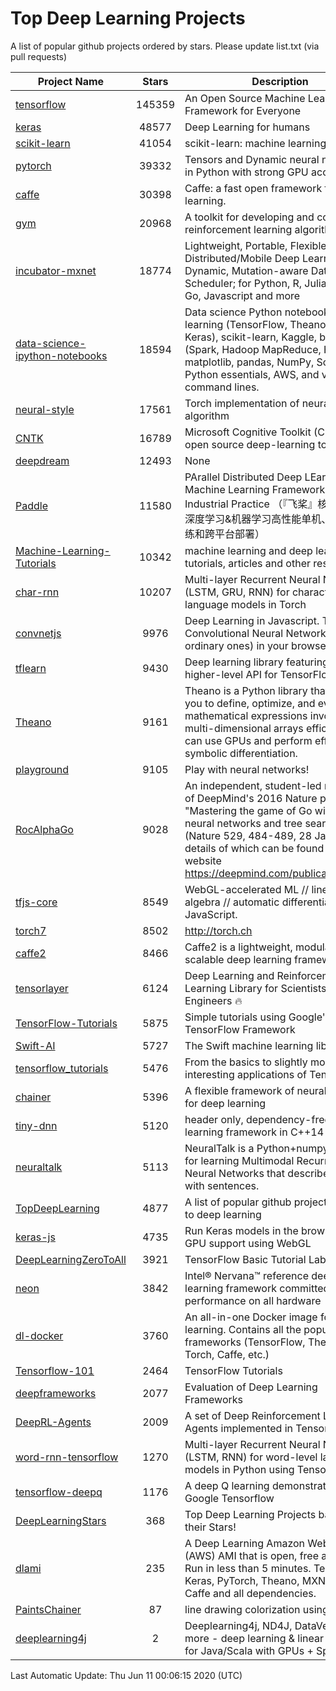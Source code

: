 # Top Deep Learning Projects
A list of popular github projects ordered by stars.
Please update list.txt (via pull requests)

|Project Name| Stars | Description |
| ---------- |:-----:| ----------- |
| [tensorflow](https://github.com/tensorflow/tensorflow) | 145359 | An Open Source Machine Learning Framework for Everyone |
| [keras](https://github.com/keras-team/keras) | 48577 | Deep Learning for humans |
| [scikit-learn](https://github.com/scikit-learn/scikit-learn) | 41054 | scikit-learn: machine learning in Python |
| [pytorch](https://github.com/pytorch/pytorch) | 39332 | Tensors and Dynamic neural networks in Python with strong GPU acceleration |
| [caffe](https://github.com/BVLC/caffe) | 30398 | Caffe: a fast open framework for deep learning. |
| [gym](https://github.com/openai/gym) | 20968 | A toolkit for developing and comparing reinforcement learning algorithms. |
| [incubator-mxnet](https://github.com/apache/incubator-mxnet) | 18774 | Lightweight, Portable, Flexible Distributed/Mobile Deep Learning with Dynamic, Mutation-aware Dataflow Dep Scheduler; for Python, R, Julia, Scala, Go, Javascript and more |
| [data-science-ipython-notebooks](https://github.com/donnemartin/data-science-ipython-notebooks) | 18594 | Data science Python notebooks: Deep learning (TensorFlow, Theano, Caffe, Keras), scikit-learn, Kaggle, big data (Spark, Hadoop MapReduce, HDFS), matplotlib, pandas, NumPy, SciPy, Python essentials, AWS, and various command lines. |
| [neural-style](https://github.com/jcjohnson/neural-style) | 17561 | Torch implementation of neural style algorithm |
| [CNTK](https://github.com/microsoft/CNTK) | 16789 | Microsoft Cognitive Toolkit (CNTK), an open source deep-learning toolkit |
| [deepdream](https://github.com/google/deepdream) | 12493 | None |
| [Paddle](https://github.com/PaddlePaddle/Paddle) | 11580 | PArallel Distributed Deep LEarning: Machine Learning Framework from Industrial Practice （『飞桨』核心框架，深度学习&机器学习高性能单机、分布式训练和跨平台部署） |
| [Machine-Learning-Tutorials](https://github.com/ujjwalkarn/Machine-Learning-Tutorials) | 10342 | machine learning and deep learning tutorials, articles and other resources  |
| [char-rnn](https://github.com/karpathy/char-rnn) | 10207 | Multi-layer Recurrent Neural Networks (LSTM, GRU, RNN) for character-level language models in Torch |
| [convnetjs](https://github.com/karpathy/convnetjs) | 9976 | Deep Learning in Javascript. Train Convolutional Neural Networks (or ordinary ones) in your browser. |
| [tflearn](https://github.com/tflearn/tflearn) | 9430 | Deep learning library featuring a higher-level API for TensorFlow. |
| [Theano](https://github.com/Theano/Theano) | 9161 | Theano is a Python library that allows you to define, optimize, and evaluate mathematical expressions involving multi-dimensional arrays efficiently. It can use GPUs and perform efficient symbolic differentiation. |
| [playground](https://github.com/tensorflow/playground) | 9105 | Play with neural networks! |
| [RocAlphaGo](https://github.com/Rochester-NRT/RocAlphaGo) | 9028 | An independent, student-led replication of DeepMind's 2016 Nature publication, "Mastering the game of Go with deep neural networks and tree search" (Nature 529, 484-489, 28 Jan 2016), details of which can be found on their website https://deepmind.com/publications.html. |
| [tfjs-core](https://github.com/tensorflow/tfjs-core) | 8549 | WebGL-accelerated ML // linear algebra // automatic differentiation for JavaScript. |
| [torch7](https://github.com/torch/torch7) | 8502 | http://torch.ch |
| [caffe2](https://github.com/facebookarchive/caffe2) | 8466 | Caffe2 is a lightweight, modular, and scalable deep learning framework. |
| [tensorlayer](https://github.com/tensorlayer/tensorlayer) | 6124 | Deep Learning and Reinforcement Learning Library for Scientists and Engineers 🔥 |
| [TensorFlow-Tutorials](https://github.com/nlintz/TensorFlow-Tutorials) | 5875 | Simple tutorials using Google's TensorFlow Framework |
| [Swift-AI](https://github.com/Swift-AI/Swift-AI) | 5727 | The Swift machine learning library. |
| [tensorflow_tutorials](https://github.com/pkmital/tensorflow_tutorials) | 5476 | From the basics to slightly more interesting applications of Tensorflow |
| [chainer](https://github.com/chainer/chainer) | 5396 | A flexible framework of neural networks for deep learning |
| [tiny-dnn](https://github.com/tiny-dnn/tiny-dnn) | 5120 | header only, dependency-free deep learning framework in C++14 |
| [neuraltalk](https://github.com/karpathy/neuraltalk) | 5113 | NeuralTalk is a Python+numpy project for learning Multimodal Recurrent Neural Networks that describe images with sentences. |
| [TopDeepLearning](https://github.com/aymericdamien/TopDeepLearning) | 4877 | A list of popular github projects related to deep learning |
| [keras-js](https://github.com/transcranial/keras-js) | 4735 | Run Keras models in the browser, with GPU support using WebGL |
| [DeepLearningZeroToAll](https://github.com/hunkim/DeepLearningZeroToAll) | 3921 | TensorFlow Basic Tutorial Labs |
| [neon](https://github.com/NervanaSystems/neon) | 3842 | Intel® Nervana™ reference deep learning framework committed to best performance on all hardware |
| [dl-docker](https://github.com/floydhub/dl-docker) | 3760 | An all-in-one Docker image for deep learning. Contains all the popular DL frameworks (TensorFlow, Theano, Torch, Caffe, etc.) |
| [Tensorflow-101](https://github.com/sjchoi86/Tensorflow-101) | 2464 | TensorFlow Tutorials |
| [deepframeworks](https://github.com/zer0n/deepframeworks) | 2077 | Evaluation of Deep Learning Frameworks |
| [DeepRL-Agents](https://github.com/awjuliani/DeepRL-Agents) | 2009 | A set of Deep Reinforcement Learning Agents implemented in Tensorflow. |
| [word-rnn-tensorflow](https://github.com/hunkim/word-rnn-tensorflow) | 1270 | Multi-layer Recurrent Neural Networks (LSTM, RNN) for word-level language models in Python using TensorFlow. |
| [tensorflow-deepq](https://github.com/siemanko/tensorflow-deepq) | 1176 | A deep Q learning demonstration using Google Tensorflow |
| [DeepLearningStars](https://github.com/hunkim/DeepLearningStars) | 368 | Top Deep Learning Projects based on their Stars! |
| [dlami](https://github.com/ritchieng/dlami) | 235 | A Deep Learning Amazon Web Service (AWS) AMI that is open, free and works. Run in less than 5 minutes. TensorFlow, Keras, PyTorch, Theano, MXNet, CNTK, Caffe and all dependencies. |
| [PaintsChainer](https://github.com/taizan/PaintsChainer) | 87 | line drawing colorization using chainer |
| [deeplearning4j](https://github.com/deeplearning4j/deeplearning4j) | 2 | Deeplearning4j, ND4J, DataVec and more - deep learning & linear algebra for Java/Scala with GPUs + Spark |

Last Automatic Update: Thu Jun 11 00:06:15 2020 (UTC)
